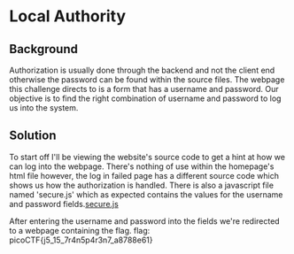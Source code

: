 # Local Authority

## Background

Authorization is usually done through the backend and not the client end otherwise the password can be found 
within the source files. The webpage this challenge directs to is a form that has a username and password.
Our objective is to find the right combination of username and password to log us into the system.


## Solution

To start off I'll be viewing the website's source code to get a hint at how we can log into the webpage. There's nothing 
of use within the homepage's html file however, the log in failed page has a different source code which shows us how 
the authorization is handled. There is also a javascript file named 'secure.js' which as expected contains the values
for the username and password fields.[secure.js](authorization.png)

After entering the username and password into the fields we're redirected to a webpage containing the flag.
flag: picoCTF{j5_15_7r4n5p4r3n7_a8788e61} 
